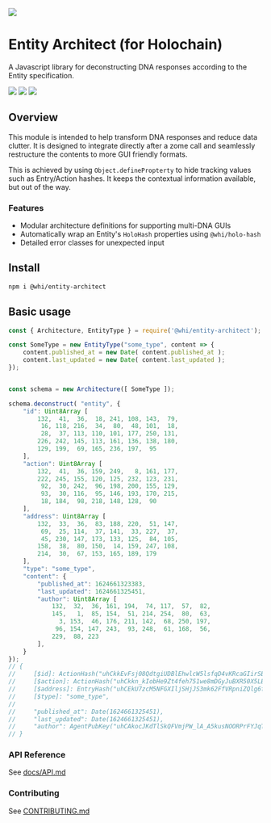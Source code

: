 [![](https://img.shields.io/npm/v/@whi/entity-architect/latest?style=flat-square)](http://npmjs.com/package/@whi/entity-architect)

# Entity Architect (for Holochain)
A Javascript library for deconstructing DNA responses according to the Entity specification.

[![](https://img.shields.io/github/issues-raw/mjbrisebois/js-entity-architect?style=flat-square)](https://github.com/mjbrisebois/js-entity-architect/issues)
[![](https://img.shields.io/github/issues-closed-raw/mjbrisebois/js-entity-architect?style=flat-square)](https://github.com/mjbrisebois/js-entity-architect/issues?q=is%3Aissue+is%3Aclosed)
[![](https://img.shields.io/github/issues-pr-raw/mjbrisebois/js-entity-architect?style=flat-square)](https://github.com/mjbrisebois/js-entity-architect/pulls)


## Overview
This module is intended to help transform DNA responses and reduce data clutter.  It is designed to
integrate directly after a zome call and seamlessly restructure the contents to more GUI friendly
formats.

This is achieved by using `Object.definePropterty` to hide tracking values such as Entry/Action
hashes.  It keeps the contextual information available, but out of the way.


### Features

- Modular architecture definitions for supporting multi-DNA GUIs
- Automatically wrap an Entity's `HoloHash` properties using `@whi/holo-hash`
- Detailed error classes for unexpected input


## Install

```bash
npm i @whi/entity-architect
```


## Basic usage

```javascript
const { Architecture, EntityType } = require('@whi/entity-architect');

const SomeType = new EntityType("some_type", content => {
    content.published_at = new Date( content.published_at );
    content.last_updated = new Date( content.last_updated );
});


const schema = new Architecture([ SomeType ]);

schema.deconstruct( "entity", {
    "id": Uint8Array [
        132,  41,  36,  18, 241, 108, 143,  79,
         16, 118, 216,  34,  80,  48, 101,  18,
         28,  37, 113, 110, 101, 177, 250, 131,
        226, 242, 145, 113, 161, 136, 138, 180,
        129, 199,  69, 165, 236, 197,  95
    ],
    "action": Uint8Array [
        132,  41,  36, 159, 249,   8, 161, 177,
        222, 245, 155, 120, 125, 232, 123, 231,
         92,  30, 242,  96, 198, 200, 155, 129,
         93,  30, 116,  95, 146, 193, 170, 215,
         18, 184,  98, 218, 148, 128,  90
    ],
    "address": Uint8Array [
        132,  33,  36,  83, 188, 220,  51, 147,
         69,  25, 114,  37, 141,  33, 227,  37,
         45, 230, 147, 173, 133, 125,  84, 105,
        158,  38,  80, 150,  14, 159, 247, 108,
        214,  30,  67, 153, 165, 189, 179
    ],
    "type": "some_type",
    "content": {
        "published_at": 1624661323383,
        "last_updated": 1624661325451,
        "author": Uint8Array [
            132,  32,  36, 161, 194,  74, 117,  57,  82,
            145,   1,  85, 154,  51, 214, 254,  80,  63,
              3, 153,  46, 176, 211, 142,  68, 250, 197,
             96, 154, 147, 243,  93, 248,  61, 168,  56,
            229,  88, 223
        ],
    }
});
// {
//     [$id]: ActionHash("uhCkkEvFsj08QdtgiUDBlEhwlcW5lsfqD4vKRcaGIirSBx0Wl7MVf"),
//     [$action]: ActionHash("uhCkkn_kIobHe9Zt4feh751we8mDGyJuBXR50X5LBqtcSuGLalIBa"),
//     [$address]: EntryHash("uhCEkU7zcM5NFGXIljSHjJS3mk62FfVRpniZQlg6f92zWHkOZpb2z"),
//     [$type]: "some_type",
//
//     "published_at": Date(1624661325451),
//     "last_updated": Date(1624661325451),
//     "author": AgentPubKey("uhCAkocJKdTlSkQFVmjPW_lA_A5kusNOORPrFYJqT8134Pag45Vjf"),
// }
```

### API Reference

See [docs/API.md](docs/API.md)

### Contributing

See [CONTRIBUTING.md](CONTRIBUTING.md)
